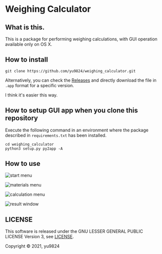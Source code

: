 # Weighing Calculator
## What is this.
This is a package for performing weighing calculations, with GUI operation available only on OS X.

## How to install 
```Shell
git clone https://github.com/yu9824/weighing_calculator.git
```
Alternatively, you can check the [Releases](https://github.com/yu9824/weighing_calculator/releases) and directly download the file in `.app` format for a specific version.

I think it's easier this way.

## How to setup GUI app when you clone this repository
Execute the following command in an environment where the package described in ```requirements.txt``` has been installed.
```Shell
cd weighing_calculator
python3 setup.py py2app -A
```

## How to use
![start menu](https://github.com/yu9824/weighing_calculator/blob/67b3611eaf948b65c13703f8539a0c9e99eaeb5a/example/img/start_menu.png)

![materials menu](https://github.com/yu9824/weighing_calculator/blob/67b3611eaf948b65c13703f8539a0c9e99eaeb5a/example/img/materials_menu.png)

![calculation menu](https://github.com/yu9824/weighing_calculator/blob/67b3611eaf948b65c13703f8539a0c9e99eaeb5a/example/img/calculation_menu.png)

![result window](https://github.com/yu9824/weighing_calculator/blob/67b3611eaf948b65c13703f8539a0c9e99eaeb5a/example/img/result_window.png)

## LICENSE
This software is released under the GNU LESSER GENERAL PUBLIC LICENSE Version 3, see [LICENSE](https://github.com/yu9824/weighing_calculator/blob/main/LICENSE).

Copyright © 2021,  yu9824